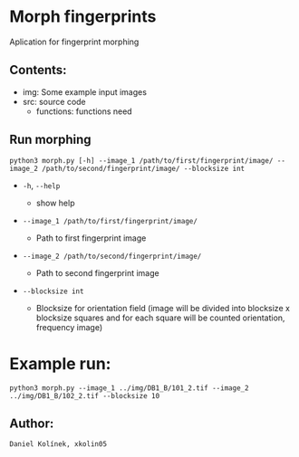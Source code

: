 # Morph fingerprints

Aplication for fingerprint morphing

## Contents:
-   img: Some example input images
-   src: source code
    - functions: functions need

## Run morphing
`python3 morph.py [-h] --image_1 /path/to/first/fingerprint/image/ --image_2 /path/to/second/fingerprint/image/ --blocksize int `         

-   `-h`, `--help`
    -   show help

-   `--image_1 /path/to/first/fingerprint/image/`
    -   Path to first fingerprint image

-   `--image_2 /path/to/second/fingerprint/image/`
    -   Path to second fingerprint image

-   `--blocksize int`
    -   Blocksize for orientation field (image will be divided into blocksize x blocksize squares and for each square will be counted orientation, frequency image)

# Example run:
`python3 morph.py --image_1 ../img/DB1_B/101_2.tif --image_2 ../img/DB1_B/102_2.tif --blocksize 10`

## Author: 
    Daniel Kolínek, xkolin05